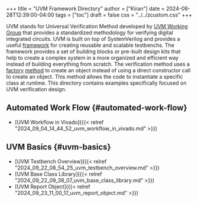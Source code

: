 +++
title = "UVM Framework Directory"
author = ["Kiran"]
date = 2024-08-28T12:39:00-04:00
tags = ["toc"]
draft = false
css = "../../zcustom.css"
+++

UVM stands for Universal Verification Method developed by [UVM Working Group](https://www.accellera.org/activities/working-groups/uvm) that provides a standardized methodology for verifying digital integrated circuits. UVM is built on top of SystemVerilog and provides a useful [framework](https://en.wikipedia.org/wiki/Framework) for creating reusable and scalable testbenchs. The framework provides a set of building blocks or pre-built design kits that help to create a complex system in a more organized and efficient way instead of building everything from scratch. The verification method uses a [factory](https://en.wikipedia.org/wiki/Factory_(object-oriented_programming)) [method](https://en.wikipedia.org/wiki/Factory_method_pattern) to create an object instead of using a direct constructor call to create an object. This method allows the code to instantiate a specific class at runtime. This directory contains examples specifically focused on UVM verification design.


## Automated Work Flow {#automated-work-flow}

-   [UVM Workflow in Vivado]({{< relref "2024_09_04_14_44_52_uvm_workflow_in_vivado.md" >}})


## UVM Basics {#uvm-basics}

-   [UVM Testbench Overview]({{< relref "2024_09_22_08_54_25_uvm_testbench_overview.md" >}})
-   [UVM Base Class Library]({{< relref "2024_09_22_09_38_07_uvm_base_class_library.md" >}})
-   [UVM Report Object]({{< relref "2024_09_23_11_00_17_uvm_report_object.md" >}})
